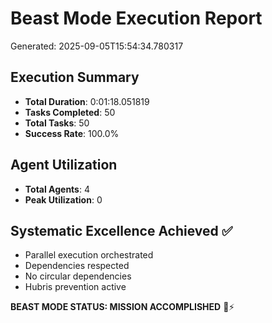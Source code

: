 
# Beast Mode Execution Report
Generated: 2025-09-05T15:54:34.780317

## Execution Summary
- **Total Duration**: 0:01:18.051819
- **Tasks Completed**: 50
- **Total Tasks**: 50
- **Success Rate**: 100.0%

## Agent Utilization
- **Total Agents**: 4
- **Peak Utilization**: 0

## Systematic Excellence Achieved ✅
- Parallel execution orchestrated
- Dependencies respected
- No circular dependencies
- Hubris prevention active

**BEAST MODE STATUS: MISSION ACCOMPLISHED** 🐺⚡
